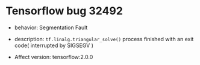 # Tensorflow bug 32492
- behavior: Segmentation Fault

- description: `tf.linalg.triangular_solve()` process finished with an exit code( interrupted by SIGSEGV )

- Affect version: tensorflow:2.0.0
